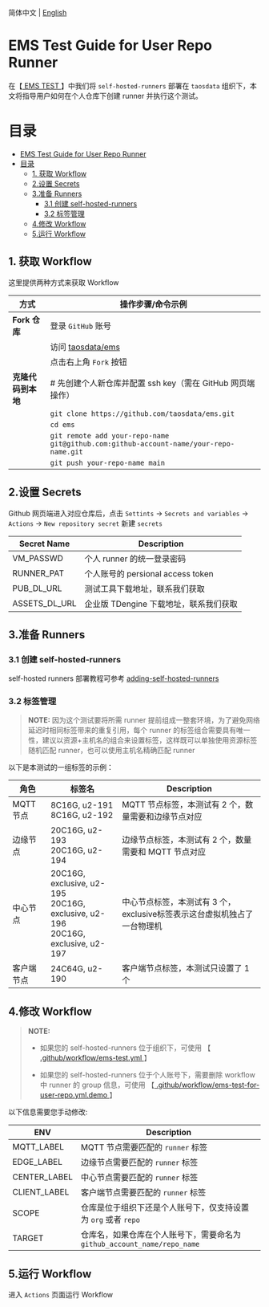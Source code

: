 简体中文 | [English](USER-REPO-TEST-GUIDE.md)

# EMS Test Guide for User Repo Runner
在【[ EMS TEST ]( ./README-CN.md )】中我们将 `self-hosted-runners` 部署在 `taosdata` 组织下，本文将指导用户如何在个人仓库下创建 runner 并执行这个测试。

# 目录
- [EMS Test Guide for User Repo Runner](#ems-test-guide-for-user-repo-runner)
- [目录](#目录)
  - [1. 获取 Workflow](#1-获取-workflow)
  - [2.设置 Secrets](#2设置-secrets)
  - [3.准备 Runners](#3准备-runners)
    - [3.1 创建 self-hosted-runners](#31-创建-self-hosted-runners)
    - [3.2 标签管理](#32-标签管理)
  - [4.修改 Workflow](#4修改-workflow)
  - [5.运行 Workflow](#5运行-workflow)


## 1. 获取 Workflow

这里提供两种方式来获取 Workflow

| 方式              |  操作步骤/命令示例                                              |
|------------------|--------------------------------------------------------------|
|   **Fork 仓库**   | 登录 `GitHub` 账号                                               |
|                  | 访问 [taosdata/ems](https://github.com/taosdata/ems)          |
|                  | 点击右上角 `Fork` 按钮                                          |
| **克隆代码到本地** | # 先创建个人新仓库并配置 ssh key（需在 GitHub 网页端操作）           |
|                  | `git clone https://github.com/taosdata/ems.git`               |
|                  | `cd ems`                                                        |
|                  | `git remote add your-repo-name git@github.com:github-account-name/your-repo-name.git` |
|                  | `git push your-repo-name main`                                        |


## 2.设置 Secrets

Github 网页端进入对应仓库后，点击 `Settints` -> `Secrets and variables` -> `Actions` -> `New repository secret` 新建 `secrets`

| Secret Name   | Description                      |
|---------------|----------------------------------|
| VM_PASSWD     | 个人 runner 的统一登录密码            |
| RUNNER_PAT    | 个人账号的 persional access token  |
| PUB_DL_URL    | 测试工具下载地址，联系我们获取       |
| ASSETS_DL_URL | 企业版 TDengine 下载地址，联系我们获取 |

## 3.准备 Runners

### 3.1 创建 self-hosted-runners

self-hosted runners 部署教程可参考 [adding-self-hosted-runners](https://docs.github.com/en/actions/hosting-your-own-runners/managing-self-hosted-runners/adding-self-hosted-runners)


### 3.2 标签管理

> **NOTE:**
> 因为这个测试要将所需 runner 提前组成一整套环境，为了避免网络延迟时相同标签带来的重复引用，每个 runner 的标签组合需要具有唯一性，建议以资源+主机名的组合来设置标签，这样既可以单独使用资源标签随机匹配 runner，也可以使用主机名精确匹配 runner


以下是本测试的一组标签的示例：

|  角色      | 标签名                                | Description                                                      |
|-----------|--------------------------------------|------------------------------------------------------------------|
| MQTT 节点  | 8C16G, u2-191<br>8C16G, u2-192       | MQTT 节点标签，本测试有 2 个，数量需要和边缘节点对应                     |
| 边缘节点    | 20C16G, u2-193<br>20C16G, u2-194     | 边缘节点标签，本测试有 2 个，数量需要和 MQTT 节点对应                    |
| 中心节点    | 20C16G, exclusive, u2-195<br>20C16G, exclusive, u2-196<br>20C16G, exclusive, u2-197  |中心节点标签，本测试有 3 个，exclusive标签表示这台虚拟机独占了一台物理机    |
| 客户端节点  | 24C64G, u2-190                      |客户端节点标签，本测试只设置了 1 个                                    |


## 4.修改 Workflow

> **NOTE:**
> - 如果您的 self-hosted-runners 位于组织下，可使用 【[ .github/workflow/ems-test.yml ](.github/workflows/ems-test.yml)】
>
> - 如果您的 self-hosted-runners 位于个人账号下，需要删除 workflow 中 runner 的 group 信息，可使用 【[ .github/workflow/ems-test-for-user-repo.yml.demo ](.github/workflows/ems-test-for-user-repo.yml.demo)】


以下信息需要您手动修改:


|  ENV          | Description                                                      |
|---------------|------------------------------------------------------------------|
| MQTT_LABEL    | MQTT 节点需要匹配的 `runner` 标签                                     |
| EDGE_LABEL    | 边缘节点需要匹配的 `runner` 标签                                       |
| CENTER_LABEL  | 中心节点需要匹配的 `runner` 标签                                       |
| CLIENT_LABEL  | 客户端节点需要匹配的 `runner` 标签                                     |
| SCOPE         | 仓库是位于组织下还是个人账号下，仅支持设置为 `org` 或者 `repo`             |
| TARGET        | 仓库名，如果仓库在个人账号下，需要命名为 `github_account_name/repo_name` |

## 5.运行 Workflow

进入 `Actions` 页面运行 Workflow
